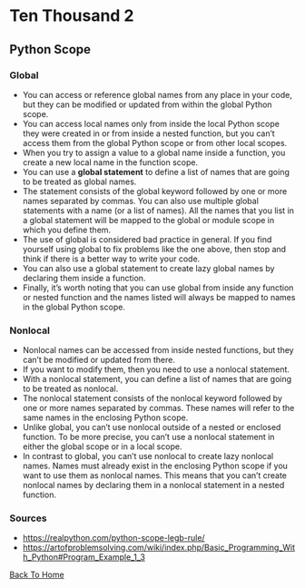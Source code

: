 # Ten Thousand 2

## Python Scope

### Global

- You can access or reference global names from any place in your code, but they can be modified or updated from within the global Python scope.
- You can access local names only from inside the local Python scope they were created in or from inside a nested function, but you can’t access them from the global Python scope or from other local scopes.
- When you try to assign a value to a global name inside a function, you create a new local name in the function scope.
- You can use a **global statement** to define a list of names that are going to be treated as global names.
- The statement consists of the global keyword followed by one or more names separated by commas. You can also use multiple global statements with a name (or a list of names). All the names that you list in a global statement will be mapped to the global or module scope in which you define them.
- The use of global is considered bad practice in general. If you find yourself using global to fix problems like the one above, then stop and think if there is a better way to write your code.
- You can also use a global statement to create lazy global names by declaring them inside a function.
- Finally, it’s worth noting that you can use global from inside any function or nested function and the names listed will always be mapped to names in the global Python scope.
### Nonlocal

- Nonlocal names can be accessed from inside nested functions, but they can’t be modified or updated from there.
- If you want to modify them, then you need to use a nonlocal statement.
- With a nonlocal statement, you can define a list of names that are going to be treated as nonlocal.
- The nonlocal statement consists of the nonlocal keyword followed by one or more names separated by commas. These names will refer to the same names in the enclosing Python scope.
- Unlike global, you can’t use nonlocal outside of a nested or enclosed function. To be more precise, you can’t use a nonlocal statement in either the global scope or in a local scope.
- In contrast to global, you can’t use nonlocal to create lazy nonlocal names. Names must already exist in the enclosing Python scope if you want to use them as nonlocal names. This means that you can’t create nonlocal names by declaring them in a nonlocal statement in a nested function.
### Sources

- <https://realpython.com/python-scope-legb-rule/>
- <https://artofproblemsolving.com/wiki/index.php/Basic_Programming_With_Python#Program_Example_1_3>

[Back To Home](../README.md)